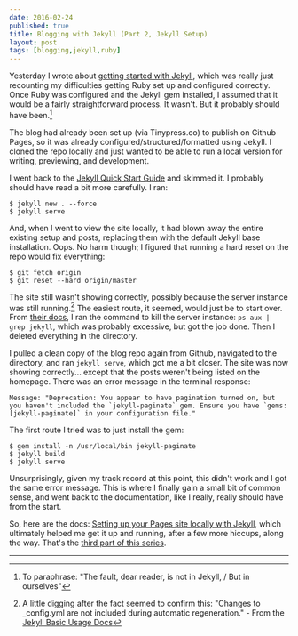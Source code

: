 ```yaml
---
date: 2016-02-24
published: true
title: Blogging with Jekyll (Part 2, Jekyll Setup)
layout: post
tags: [blogging,jekyll,ruby]
---
```

Yesterday I wrote about [getting started with Jekyll](/2016/02/23/getting-started-with-jekyll-part-1.html), which was really just recounting my difficulties getting Ruby set up and configured correctly. Once Ruby was configured and the Jekyll gem installed, I assumed that it would be a fairly straightforward process. It wasn't. But it probably should have been.<!--more-->[^1]

The blog had already been set up (via Tinypress.co) to publish on Github Pages, so it was already configured/structured/formatted using Jekyll. I cloned the repo locally and just wanted to be able to run a local version for writing, previewing, and development.

I went back to the [Jekyll Quick Start Guide](http://jekyllrb.com/docs/quickstart/) and skimmed it. I probably should have read a bit more carefully. I ran:

```shell-session
$ jekyll new . --force
$ jekyll serve
```

And, when I went to view the site locally, it had blown away the entire existing setup and posts, replacing them with the default Jekyll base installation. Oops. No harm though; I figured that running a hard reset on the repo would fix everything:

```shell-session
$ git fetch origin
$ git reset --hard origin/master
```

The site still wasn't showing correctly, possibly because the server instance was still running.[^2] The easiest route, it seemed, would just be to start over. From [their docs](http://jekyllrb.com/docs/usage/), I ran the command to kill the server instance: `ps aux | grep jekyll`, which was probably excessive, but got the job done. Then I deleted everything in the directory.

I pulled a clean copy of the blog repo again from Github, navigated to the directory, and ran `jekyll serve`, which got me a bit closer. The site was now showing correctly... except that the posts weren't being listed on the homepage. There was an error message in the terminal response:

```text
Message: "Deprecation: You appear to have pagination turned on, but you haven't included the `jekyll-paginate` gem. Ensure you have `gems: [jekyll-paginate]` in your configuration file."
```

The first route I tried was to just install the gem:

```shell-session
$ gem install -n /usr/local/bin jekyll-paginate
$ jekyll build
$ jekyll serve
```

Unsurprisingly, given my track record at this point, this didn't work and I got the same error message. This is where I finally gain a small bit of common sense, and went back to the documentation, like I really, really should have from the start.

So, here are the docs: [Setting up your Pages site locally with Jekyll](https://help.github.com/articles/setting-up-your-pages-site-locally-with-jekyll/), which ultimately helped me get it up and running, after a few more hiccups, along the way. That's the [third part of this series](/2016/02/24/getting-started-with-jekyll-part-3.html).
<hr>

[^1]: To paraphrase: "The fault, dear reader, is not in Jekyll, / But in ourselves"

[^2]: A little digging after the fact seemed to confirm this: "Changes to _config.yml are not included during automatic regeneration." - From the [Jekyll Basic Usage Docs](http://jekyllrb.com/docs/usage/)
